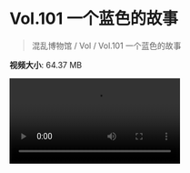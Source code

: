 # Vol.101 一个蓝色的故事

> 混乱博物馆 / Vol / Vol.101 一个蓝色的故事

**视频大小**: 64.37 MB

<div class="video"><video src="https://file.hsyhx.top/video/混乱博物馆/Vol/101.mp4" controls preload>🤔 您的浏览器不支持 video 标签</video></div>